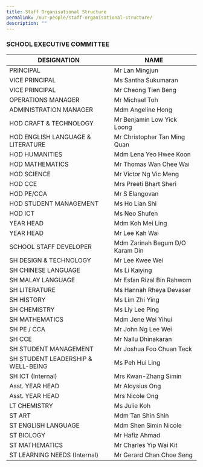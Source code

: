 ```yaml
---
title: Staff Organisational Structure
permalink: /our-people/staff-organisational-structure/
description: ""
---
```

### SCHOOL EXECUTIVE COMMITTEE

| DESIGNATION                                	| NAME                            	|
|--------------------------------------------	|---------------------------------	|
| PRINCIPAL                                  	| Mr Lan Mingjun                  	|
| VICE PRINCIPAL                             	| Ms Santha Sukumaran             	|
| VICE PRINCIPAL                             	| Mr Cheong Tien Beng             	|
| OPERATIONS MANAGER                         	| Mr Michael Toh                  	|
| ADMINISTRATION MANAGER                     	| Mdm Angeline Hong               	|
| HOD CRAFT &amp; TECHNOLOGY                     	| Mr Benjamin Low Yick Loong      	|
| HOD ENGLISH LANGUAGE &amp; LITERATURE          	| Mr Christopher Tan Ming Quan    	|
| HOD HUMANITIES                             	| Mdm Lena Yeo Hwee Koon          	|
| HOD MATHEMATICS                            	| Mr Thomas Wan Chee Wai          	|
| HOD SCIENCE                                	| Mr Victor Ng Vic Meng           	|
| HOD CCE                                    	| Mrs Preeti Bhart Sheri          	|
| HOD PE/CCA                                 	| Mr S Elangovan                  	|
| HOD STUDENT MANAGEMENT                     	| Ms Ho Lian Shi                  	|
| HOD ICT                                    	| Ms Neo Shufen                   	|
| YEAR HEAD                                  	| Mdm Koh Mei Ling                	|
| YEAR HEAD                                  	| Mr Lee Kah Wai                  	|
| SCHOOL STAFF DEVELOPER                     	| Mdm Zarinah Begum D/O Karam Din 	|
| SH DESIGN &amp; TECHNOLOGY                     	| Mr Lee Kwee Wei                 	|
| SH CHINESE LANGUAGE                        	| Ms Li Kaiying                   	|
| SH MALAY LANGUAGE                          	| Mr Esfan Rizal Bin Rahwom       	|
| SH LITERATURE                              	| Ms Hannah Rheya Devaser         	|
| SH HISTORY                                 	| Ms Lim Zhi Ying                 	|
| SH CHEMISTRY                               	| Ms Liy Lee Ping                 	|
| SH MATHEMATICS                             	| Mdm Jene Wei Yihui              	|
| SH PE / CCA                                	| Mr John Ng Lee Wei              	|
| SH CCE                                	| Mr Nallu Dhinakaran              	|
| SH STUDENT MANAGEMENT                      	| Mr Joshua Foo Chuan Teck        	|
| SH STUDENT LEADERSHIP &amp; WELL-BEING 	| Ms Peh Hui Ling                 	|
| SH ICT (Internal)                          	| Mrs Kwan-Zhang Simin           	|
| Asst. YEAR HEAD                            	| Mr Aloysius Ong                 	|
| Asst. YEAR HEAD                            	| Mrs Nicole Ong                  	|
| LT CHEMISTRY                               	| Ms Julie Koh                    	|
| ST ART                                     	| Mdm Tan Shin Shin               	|
| ST ENGLISH LANGUAGE                        	| Mdm Shen Simin Nicole           	|
| ST BIOLOGY                                 	| Mr Hafiz Ahmad                  	|
| ST MATHEMATICS                       | Mr Charles Yip Wai Kit          |
| ST LEARNING NEEDS (Internal) | Mr Gerard Chan Choe Seng